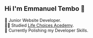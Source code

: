 ## Hi I'm Emmanuel Tembo 👋

🌱 Junior Website Developer.<br>
👨‍🎓 Studied [Life Choices Acedemy](https://lifechoicesacademy.com/).<br/>
💬 Currently Polishing my Developer Skills.
<!--
**Emmanuel-Tembo/Emmanuel-Tembo** is a ✨ _special_ ✨ repository because its `README.md` (this file) appears on your GitHub profile.

Here are some ideas to get you started:

- 🔭 I’m currently working on ...
- 🌱 I’m currently learning ...
- 👯 I’m looking to collaborate on ...
- 🤔 I’m looking for help with ...
- 💬 Ask me about ...
- 📫 How to reach me: ...
- 😄 Pronouns: ...
- ⚡ Fun fact: ...
-->
